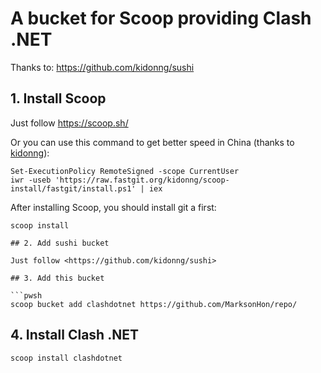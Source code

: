 # A bucket for Scoop providing Clash .NET 

Thanks to: <https://github.com/kidonng/sushi>

## 1. Install Scoop

Just follow <https://scoop.sh/>

Or you can use this command to get better speed in China (thanks to [kidonng](https://github.com/kidonng)):

```pwsh
Set-ExecutionPolicy RemoteSigned -scope CurrentUser
iwr -useb 'https://raw.fastgit.org/kidonng/scoop-install/fastgit/install.ps1' | iex
```

After installing Scoop, you should install git a first:

```pwsh
scoop install 

## 2. Add sushi bucket

Just follow <https://github.com/kidonng/sushi>

## 3. Add this bucket

```pwsh
scoop bucket add clashdotnet https://github.com/MarksonHon/repo/
```

## 4. Install Clash .NET

```pwsh
scoop install clashdotnet
```

